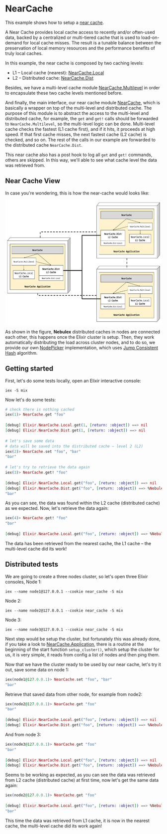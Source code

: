 # NearCache

This example shows how to setup a [near cache](https://es.slideshare.net/C0deKhan/distributed-caching-essential-lessons-ts-1402).

A Near Cache provides local cache access to recently and/or often-used data,
backed by a centralized or multi-tiered cache that is used to load-on-demand
for local cache misses. The result is a tunable balance between the preservation
of local memory resources and the performance benefits of truly local caches.

In this example, the near cache is composed by two caching levels:
 - L1 – Local cache (nearest): [NearCache.Local](lib/near_cache/local.ex)
 - L2 – Distributed cache: [NearCache.Dist](lib/near_cache/dist.ex)

Besides, we have a multi-level cache module [NearCache.Multilevel](lib/near_cache/multilevel.ex)
in order to encapsulate these two cache levels mentioned before.

And finally, the main interface, our near cache module [NearCache](lib/near_cache.ex),
which is basically a wrapper on top of the multi-level and distributed cache.
The purpose of this module is to abstract the access to the multi-level and
distributed cache, for example, the `get` and `get!` calls should be forwarded
to `NearCache.Multilevel`, so the multi-level logic can be done. Multi-level
cache checks the fastest (L1 cache first), and if it hits, it proceeds at high
speed. If that first cache misses, the next fastest cache (L2 cache) is checked,
and so on. The rest of the calls in our example are forwarded to the distributed
cache `NearCache.Dist`.

This near cache also has a post hook to log all `get` and `get!` commands, others
are skipped. In this way, we'll able to see what cache level the data was
retrieved from.

## Near Cache View

In case you're wondering, this is how the near-cache would looks like:

<p align="center">
  <img src="docs/NearCacheExample.png" height="400" width="600" align="middle" />
</p>

As shown in the figure, **Nebulex** distributed caches in nodes are connected
each other, this happens once the Elixir cluster is setup. Then, they work
automatically distributing the load across cluster nodes, and to do so, we
provide our own [NodePicker](lib/near_cache/node_picker.ex) implementation,
which uses [Jump Consistent Hash](https://arxiv.org/abs/1406.2294) algorithm.

## Getting started

First, let's do some tests locally, open an Elixir interactive console:

```
iex -S mix
```

Now let's do some tests:

```elixir
# check there is nothing cached
iex(1)> NearCache.get "foo"

[debug] Elixir.NearCache.Local.get(1, [return: :object]) ==> nil
[debug] Elixir.NearCache.Dist.get(1, [return: :object]) ==> nil

# let's save some data
# data will be saved into the distributed cache – level 2 (L2)
iex(2)> NearCache.set "foo", "bar"
"bar"

# let's try to retrieve the data again
iex(3)> NearCache.get! "foo"

[debug] Elixir.NearCache.Local.get("foo", [return: :object]) ==> nil
[debug] Elixir.NearCache.Dist.get("foo", [return: :object]) ==> %Nebulex.Object{key: "foo", ttl: :infinity, value: "bar", version: 1501365069361212000}
"bar"
```

As you can see, the data was found within the L2 cache (distributed cache) as we
expected. Now, let's retrieve the data again:

```elixir
iex(4)> NearCache.get! "foo"
"bar"

[debug] Elixir.NearCache.Local.get("foo", [return: :object]) ==> %Nebulex.Object{key: "foo", ttl: :infinity, value: "bar", version: 1501369202402508000}
```

The data has been retrieved from the nearest cache, the L1 cache – the multi-level
cache did its work!

## Distributed tests

We are going to create a three nodes cluster, so let's open three Elixir consoles,
Node 1:

```
iex --name node1@127.0.0.1 --cookie near_cache -S mix
```

Node 2:

```
iex --name node2@127.0.0.1 --cookie near_cache -S mix
```

Node 3:

```
iex --name node3@127.0.0.1 --cookie near_cache -S mix
```

Next step would be setup the cluster, but fortunately this was already done,
if you take a look to [NearCache.Application](lib/near_cache/application.ex),
there is a routine at the beginning of the start function `setup_cluster()`,
which setup the cluster for us, it is very simple, it reads from config a list
of nodes and then ping them.

Now that we have the cluster ready to be used by our near cache, let's
try it out, save some data on node 1:

```elixir
iex(node1@127.0.0.1)> NearCache.set "foo", "bar"
"bar"
```

Retrieve that saved data from other node, for example from node2:

```elixir
iex(node2@127.0.0.1)> NearCache.get "foo"
"bar"

[debug] Elixir.NearCache.Local.get("foo", [return: :object]) ==> nil
[debug] Elixir.NearCache.Dist.get("foo", [return: :object]) ==> %Nebulex.Object{key: "foo", ttl: :infinity, value: "bar", version: 1501368687029316000}
```

And from node 3:

```elixir
iex(node3@127.0.0.1)> NearCache.get "foo"
"bar"

[debug] Elixir.NearCache.Local.get("foo", [return: :object]) ==> nil
[debug] Elixir.NearCache.Dist.get("foo", [return: :object]) ==> %Nebulex.Object{key: "foo", ttl: :infinity, value: "bar", version: 1501368751793454000}
```

Seems to be working as expected, as you can see the data was retrieved from L2
cache (distributed cache) at first time, now let's get the same data again:

```elixir
iex(node2@127.0.0.1)> NearCache.get "foo"

[debug] Elixir.NearCache.Local.get("foo", [return: :object]) ==> %Nebulex.Object{key: "foo", ttl: :infinity, value: "bar", version: 1501368751802015000}
"bar"
```

This time the data was retrieved from L1 cache, it is now in the nearest cache,
the multi-level cache did its work again!
